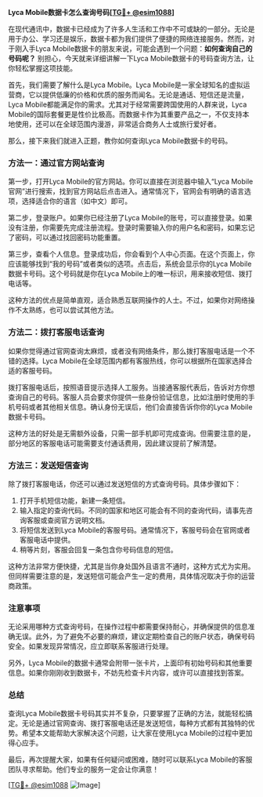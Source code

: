 **Lyca Mobile数据卡怎么查询号码[[TG💪+ @esim1088](https://t.me/s/esim1088)]**

在现代通讯中，数据卡已经成为了许多人生活和工作中不可或缺的一部分。无论是用于办公、学习还是娱乐，数据卡都为我们提供了便捷的网络连接服务。然而，对于刚入手Lyca Mobile数据卡的朋友来说，可能会遇到一个问题：**如何查询自己的号码呢？** 别担心，今天就来详细讲解一下Lyca Mobile数据卡的号码查询方法，让你轻松掌握这项技能。

首先，我们需要了解什么是Lyca Mobile。Lyca Mobile是一家全球知名的虚拟运营商，它以提供低廉的价格和优质的服务而闻名。无论是通话、短信还是流量，Lyca Mobile都能满足你的需求。尤其对于经常需要跨国使用的人群来说，Lyca Mobile的国际套餐更是性价比极高。而数据卡作为其重要产品之一，不仅支持本地使用，还可以在全球范围内漫游，非常适合商务人士或旅行爱好者。

那么，接下来我们就进入正题，教你如何查询Lyca Mobile数据卡的号码。

### 方法一：通过官方网站查询

第一步，打开Lyca Mobile的官方网站。你可以直接在浏览器中输入“Lyca Mobile官网”进行搜索，找到官方网站后点击进入。通常情况下，官网会有明确的语言选项，选择适合你的语言（如中文）即可。

第二步，登录账户。如果你已经注册了Lyca Mobile的账号，可以直接登录。如果没有注册，你需要先完成注册流程。登录时需要输入你的用户名和密码，如果忘记了密码，可以通过找回密码功能重置。

第三步，查看个人信息。登录成功后，你会看到个人中心页面。在这个页面上，你应该能够找到“我的号码”或者类似的选项。点击后，系统会显示你的Lyca Mobile数据卡号码。这个号码就是你在Lyca Mobile上的唯一标识，用来接收短信、拨打电话等。

这种方法的优点是简单直观，适合熟悉互联网操作的人士。不过，如果你对网络操作不太熟练，也可以尝试其他方法。

### 方法二：拨打客服电话查询

如果你觉得通过官网查询太麻烦，或者没有网络条件，那么拨打客服电话是一个不错的选择。Lyca Mobile在全球范围内都有客服热线，你可以根据所在国家选择合适的客服号码。

拨打客服电话后，按照语音提示选择人工服务。当接通客服代表后，告诉对方你想查询自己的号码。客服人员会要求你提供一些身份验证信息，比如注册时使用的手机号码或者其他相关信息。确认身份无误后，他们会直接告诉你你的Lyca Mobile数据卡号码。

这种方法的好处是无需额外设备，只需一部手机即可完成查询。但需要注意的是，部分地区的客服电话可能需要支付通话费用，因此建议提前了解清楚。

### 方法三：发送短信查询

除了拨打客服电话，你还可以通过发送短信的方式查询号码。具体步骤如下：

1. 打开手机短信功能，新建一条短信。
2. 输入指定的查询代码。不同的国家和地区可能会有不同的查询代码，请事先咨询客服或查阅官方说明文档。
3. 将短信发送到Lyca Mobile的客服号码。通常情况下，客服号码会在官网或者客服电话中提供。
4. 稍等片刻，客服会回复一条包含你号码信息的短信。

这种方法非常方便快捷，尤其是当你身处国外且语言不通时，这种方式尤为实用。但同样需要注意的是，发送短信可能会产生一定的费用，具体情况取决于你的运营商政策。

### 注意事项

无论采用哪种方式查询号码，在操作过程中都需要保持耐心，并确保提供的信息准确无误。此外，为了避免不必要的麻烦，建议定期检查自己的账户状态，确保号码安全。如果发现异常情况，应立即联系客服进行处理。

另外，Lyca Mobile的数据卡通常会附带一张卡片，上面印有初始号码和其他重要信息。如果你刚刚收到数据卡，不妨先检查卡片内容，或许可以直接找到答案。

### 总结

查询Lyca Mobile数据卡号码其实并不复杂，只要掌握了正确的方法，就能轻松搞定。无论是通过官网查询、拨打客服电话还是发送短信，每种方式都有其独特的优势。希望本文能帮助大家解决这个问题，让大家在使用Lyca Mobile的过程中更加得心应手。

最后，再次提醒大家，如果有任何疑问或困难，随时可以联系Lyca Mobile的客服团队寻求帮助。他们专业的服务一定会让你满意！

[[TG💪+ @esim1088](https://t.me/s/esim1088) ![Image](https://i.postimg.cc/4NQfJmqS/Snipaste-2025-05-13-00-14-12.png)]